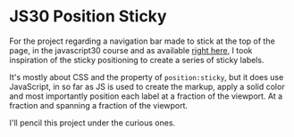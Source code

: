# JS30 Position Sticky

For the project regarding a navigation bar made to stick at the top of the page, in the javascript30 course and as available [right here](https://youtu.be/5FLOBCGH3_U), I took inspiration of the sticky positioning to create a series of sticky labels.

It's mostly about CSS and the property of `position:sticky`, but it does use JavaScript, in so far as JS is used to create the markup, apply a solid color and most importantly position each label at a fraction of the viewport. At a fraction and spanning a fraction of the viewport.

I'll pencil this project under the curious ones.
